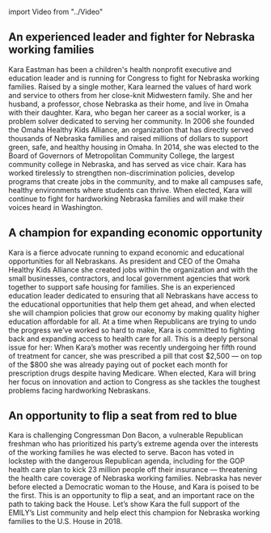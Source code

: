 import Video from "../Video"

## An experienced leader and fighter for Nebraska working families

Kara Eastman has been a children's health nonprofit executive and education leader and is running for Congress to fight for Nebraska working families. Raised by a single mother, Kara learned the values of hard work and service to others from her close-knit Midwestern family. She and her husband, a professor, chose Nebraska as their home, and live in Omaha with their daughter. Kara, who began her career as a social worker, is a problem solver dedicated to serving her community. In 2006 she founded the Omaha Healthy Kids Alliance, an organization that has directly served thousands of Nebraska families and raised millions of dollars to support green, safe, and healthy housing in Omaha. In 2014, she was elected to the Board of Governors of Metropolitan Community College, the largest community college in Nebraska, and has served as vice chair. Kara has worked tirelessly to strengthen non-discrimination policies, develop programs that create jobs in the community, and to make all campuses safe, healthy environments where students can thrive. When elected, Kara will continue to fight for hardworking Nebraska families and will make their voices heard in Washington.

## A champion for expanding economic opportunity

Kara is a fierce advocate running to expand economic and educational opportunities for all Nebraskans. As president and CEO of the Omaha Healthy Kids Alliance she created jobs within the organization and with the small businesses, contractors, and local government agencies that work together to support safe housing for families. She is an experienced education leader dedicated to ensuring that all Nebraskans have access to the educational opportunities that help them get ahead, and when elected she will champion policies that grow our economy by making quality higher education affordable for all. At a time when Republicans are trying to undo the progress we’ve worked so hard to make, Kara is committed to fighting back and expanding access to health care for all. This is a deeply personal issue for her: When Kara’s mother was recently undergoing her fifth round of treatment for cancer, she was prescribed a pill that cost $2,500 — on top of the $800 she was already paying out of pocket each month for prescription drugs despite having Medicare. When elected, Kara will bring her focus on innovation and action to Congress as she tackles the toughest problems facing hardworking Nebraskans.

## An opportunity to flip a seat from red to blue

Kara is challenging Congressman Don Bacon, a vulnerable Republican freshman who has prioritized his party’s extreme agenda over the interests of the working families he was elected to serve. Bacon has voted in lockstep with the dangerous Republican agenda, including for the GOP health care plan to kick 23 million people off their insurance — threatening the health care coverage of Nebraska working families. Nebraska has never before elected a Democratic woman to the House, and Kara is poised to be the first. This is an opportunity to flip a seat, and an important race on the path to taking back the House. Let’s show Kara the full support of the EMILY’s List community and help elect this champion for Nebraska working families to the U.S. House in 2018.

